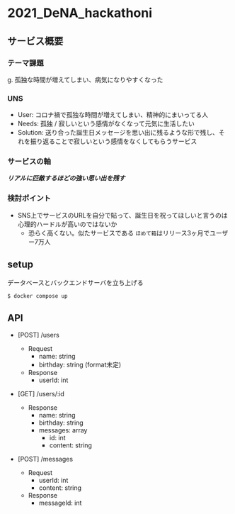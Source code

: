 # 2021_DeNA_hackathoni

## サービス概要

### テーマ課題
g. 孤独な時間が増えてしまい、病気になりやすくなった

### UNS

- User: コロナ禍で孤独な時間が増えてしまい、精神的にまいってる人
- Needs: 孤独 / 寂しいという感情がなくなって元気に生活したい
- Solution: 
送り合った誕生日メッセージを思い出に残るような形で残し、それを振り返ることで寂しいという感情をなくしてもらうサービス

### サービスの軸

***リアルに匹敵するほどの強い思い出を残す***

### 検討ポイント

-  SNS上でサービスのURLを自分で貼って、誕生日を祝ってほしいと言うのは心理的ハードルが高いのではないか
   - 恐らく高くない。似たサービスである `ほめて箱`はリリース3ヶ月でユーザー7万人


## setup

データベースとバックエンドサーバを立ち上げる

```bash
$ docker compose up
```

## API

- [POST] /users
  - Request
    - name: string
    - birthday: string (format未定)
  - Response
    - userId: int
  

- [GET] /users/:id
    - Response
      - name: string
      - birthday: string
      - messages: array
        - id: int
        - content: string



- [POST] /messages
  -  Request
     -  userId: int
     -  content: string
  -  Response
     -  messageId: int


